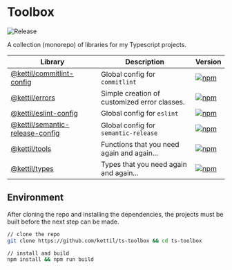 # Toolbox

![Release](https://github.com/kettil/ts-toolbox/workflows/Release/badge.svg)

A collection (monorepo) of libraries for my Typescript projects.

| Library                                                               | Description                                  | Version                                                                                                                               |
| --------------------------------------------------------------------- | -------------------------------------------- | ------------------------------------------------------------------------------------------------------------------------------------- |
| [@kettil/commitlint-config](./packages/commitlint-config)             | Global config for `commitlint`               | [![npm](https://img.shields.io/npm/v/@kettil/commitlint-config)](https://www.npmjs.com/package/@kettil/commitlint-config)             |
| [@kettil/errors](./packages/errors)                                   | Simple creation of customized error classes. | [![npm](https://img.shields.io/npm/v/@kettil/errors)](https://www.npmjs.com/package/@kettil/errors)                                   |
| [@kettil/eslint-config](./packages/eslint-config)                     | Global config for `eslint`                   | [![npm](https://img.shields.io/npm/v/@kettil/eslint-config)](https://www.npmjs.com/package/@kettil/eslint-config)                     |
| [@kettil/semantic-release-config](./packages/semantic-release-config) | Global config for `semantic-release`         | [![npm](https://img.shields.io/npm/v/@kettil/semantic-release-config)](https://www.npmjs.com/package/@kettil/semantic-release-config) |
| [@kettil/tools](./packages/tools)                                     | Functions that you need again and again...   | [![npm](https://img.shields.io/npm/v/@kettil/tools)](https://www.npmjs.com/package/@kettil/tools)                                     |
| [@kettil/types](./packages/types)                                     | Types that you need again and again...       | [![npm](https://img.shields.io/npm/v/@kettil/types)](https://www.npmjs.com/package/@kettil/types)                                     |

## Environment

After cloning the repo and installing the dependencies,
the projects must be built before the next step can be made.

```bash
// clone the repo
git clone https://github.com/kettil/ts-toolbox && cd ts-toolbox

// install and build
npm install && npm run build
```
